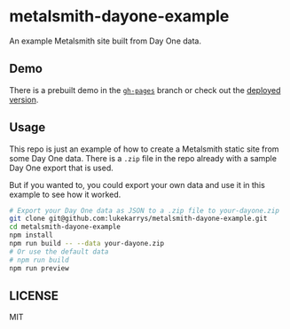 # metalsmith-dayone-example

An example Metalsmith site built from Day One data.


## Demo

There is a prebuilt demo in the [`gh-pages`](tree/gh-pages) branch or check out the [deployed version](https://lukekarrys.github.io/metalsmith-dayone-example/).


## Usage

This repo is just an example of how to create a Metalsmith static site from some Day One data. There is a `.zip` file in the repo already with a sample Day One export that is used.

But if you wanted to, you could export your own data and use it in this example to see how it worked.

```sh
# Export your Day One data as JSON to a .zip file to your-dayone.zip
git clone git@github.com:lukekarrys/metalsmith-dayone-example.git
cd metalsmith-dayone-example
npm install
npm run build -- --data your-dayone.zip
# Or use the default data
# npm run build 
npm run preview
```

## LICENSE

MIT
